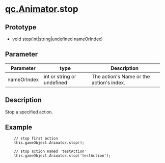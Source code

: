 # [qc.Animator](Animator.md).stop

## Prototype
* void stop(int|string|undefined nameOrIndex)

## Parameter
| Parameter | type | Description |
| ------------- | ------------- | -------------|
| nameOrIndex | int or string or undefined | The action's Name or the action's index. |

## Description
Stop a specified action.  

## Example
````
    // stop first action
	this.gameObject.Animator.stop();
	
	// stop action named 'testAction'
	this.gameObject.Animator.stop('testAction');
````
